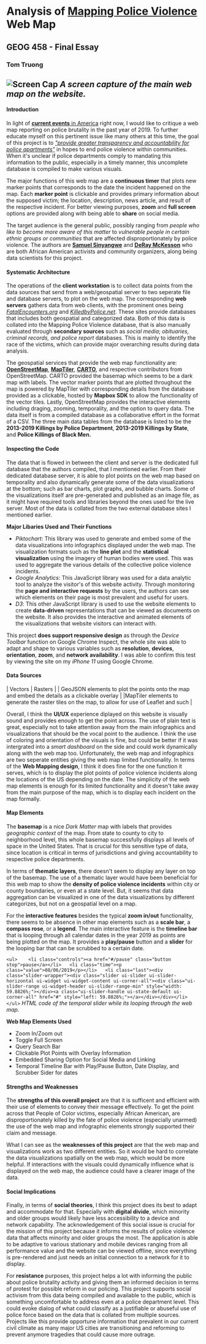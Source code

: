 # Analysis of [**Mapping Police Violence**](https://mappingpoliceviolence.org/) Web Map

## GEOG 458 - Final Essay
### Tom Truong

![Screen Cap](https://mappingpoliceviolence.org/s/mpvmap2.png)
*A screen capture of the main web map on the website.*
---
#### Introduction

In light of [**current events** in America](https://en.wikipedia.org/wiki/Killing_of_George_Floyd) right now, I would like to critique a web map reporting on police brutality in the past year of 2019. To further educate myself on this pertinent issue like many others at this time, the goal of this project is to [*"provide greater transparency and accountability for police apartments"*](https://mappingpoliceviolence.org/aboutthedata) in hopes to end police violence within communities. When it's unclear if police departments comply to mandating this information to the public, especially in a timely manner, this uncomplete database is compiled to make various visuals.

The major functions of this web map are a **continuous timer** that plots new marker points that corresponds to the date the incident happened on the map. Each **marker point** is clickable and provides primary information about the supposed victim; the location, description, news article, and result of the respective incident. For better viewing purposes, **zoom** and **full screen** options are provided along with being able to **share** on social media.

The target audience is the general public, possibly ranging from *people who like to become more aware of this matter* to *vulnerable people in certain ethnic groups or communities* that are affected disproportionately by police violence. The authors are [**Samuel Sinyangwe**](https://twitter.com/samswey) and [**DeRay McKesson**](https://twitter.com/deray) who are both African American activists and community organizers, along being data scientists for this project.


#### Systematic Architecture

The operations of the **client workstation** is to collect data points from the data sources that send from a web/geospatial server to two seperate file and database servers, to plot on the web map. The corresponding **web servers** gathers data from web clients, with the prominent ones being [*FatalEncounters.org*](https://fatalencounters.org/) and [*KilledbyPolice.net*](https://killedbypolice.net/). These sites provide databases that includes both geospatial and categorized data. Both of this data is collated into the Mapping Police Violence database, that is also manually evaluated through **secondary sources** such as *social media*; *obituaries, criminal records, and police report* databases. This is mainly to identify the race of the victims, which can provide major overarching results during data analysis.

The geospatial services that provide the web map functionality are: [**OpenStreetMap**](https://www.openstreetmap.org/copyright), [**MapTiler**](https://www.maptiler.com/copyright/), [**CARTO**](https://carto.com/attribution), and respective contributors from OpenStreetMap. CARTO provided the basemap which seems to be a dark map with labels. The vector marker points that are plotted throughout the map is powered by MapTiler with corresponding details from the database provided as a clickable, hosted by **Mapbox SDK** to allow the functionality of the vector tiles. Lastly, OpenStreetMap provides the interactive elements including draging, zooming, temporality, and the option to query data. The data itself is from a compiled database as a collaborative effort in the format of a CSV. The three main data tables from the database is listed to be the **2013-2019 Killings by Police Department**, **2013-2019 Killings by State**, and **Police Killings of Black Men.**


#### Inspecting the Code

The data that is flowed in between the client and server is the dedicated full database that the authors compiled, that I mentioned earlier. From their dedicated database server, it is able to plot points on the web map based on temporality and also dynamically generate some of the data visualizations at the bottom; such as bar charts, plot graphs, and bubble charts. Some of the visualizations itself are pre-generated and published as an image file, as it might have required tools and libraries beyond the ones used for the live server. Most of the data is collated from the two external database sites I mentioned earlier.

**Major Libaries Used and Their Functions**
- *Piktochart*: This library was used to generate and embed some of the data visualizations into infographics displayed under the web map. The visualization formats such as the **line plot** and the **statistical visualization** using the imagery of human bodies were used. This was used to aggregate the various details of the collective police violence incidents.
- *Google Analytics*: This JavaScript library was used for a data analytic tool to analyze the visitor's of this website activity. Through monitoring the **page and interactive requests** by the users, the authors can see which elements on their page is most prevalent and useful for users.
- *D3*: This other JavaScript library is used to use the website elements to create **data-driven** representations that can be viewed as documents on the website. It also provides the interactive and animated elements of the visualizations that website visitors can interact with.

This project **does support responsive design** as through the *Device Toolbar* function on Google Chrome Inspect, the whole site was able to adapt and shape to various variables such as **resolution**, **devices**, **orientation**, **zoom**, and **network availability**. I was able to confirm this test by viewing the site on my *iPhone 11* using Google Chrome.


#### Data Sources

| Vectors | Rasters |
| GeoJSON elements to plot the points onto the map and embed the details as a clickable overlay | |MapTiler elements to generate the raster tiles on the map, to allow for use of Leaflet and such |

Overall, I think the **UI/UX** experience diplayed on this website is visually sound and provides enough to get the point across. The use of plain text is great, especially not to take attention away from the main infographics and visualizations that should be the vocal point to the audience. I think the use of coloring and orientation of the visuals is fine, but could be better if it was intergrated into a *smart dashboard* on the side and could work dynamically along with the web map too. Unfortunately, the web map and infographics are two seperate entities giving the web map limited functionality.
In terms of the **Web Mapping design**, I think it does fine for the one function it serves, which is to display the plot points of police violence incidents along the locations of the US depending on the date. The simplicity of the web map elements is enough for its limited functionality and it doesn't take away from the main purpose of the map, which is to display each incident on the map formally.


#### Map Elements

The **basemap** is a nice *Dark Matter* map with labels that provides *geographic context* of the map. From state to county to city to neighborhood level, this whole basemap successfully displays all levels of space in the United States. That is crucial for this sensitive type of data, since location is critical in terms of jurisdictions and giving accountability to respective police departments.

In terms of **thematic layers**, there doesn't seem to display any layer on top of the basemap. The use of a thematic layer would have been beneficial for this web map to show the **density of police violence incidents** within city or county boundaries, or even at a state level. But, it seems that data aggregation can be visualized in one of the data visualizations by different categorizes, but not on a geospatial level on a map.

For the **interactive features** besides the typical **zoom in/out** functionality, there seems to be absence in other map elements such as a **scale bar**, a **compass rose**, or a **legend**. The main interactive feature is the **timeline bar** that is looping through all calendar dates in the year 2019 as points are being plotted on the map. It provides a **play/pause** button and a **slider** for the looping bar that can be scrubbed to a certain date.

`<ul>    <li class="controls"><a href="#/pause" class="button stop">pause</a></li>   <li class="time"><p class="value">08/06/2019</p></li>   <li class="last"><div class="slider-wrapper"><div class="slider ui-slider ui-slider-horizontal ui-widget ui-widget-content ui-corner-all"><div class="ui-slider-range ui-widget-header ui-slider-range-min" style="width: 59.8826%;"></div><a class="ui-slider-handle ui-state-default ui-corner-all" href="#" style="left: 59.8826%;"></a></div></div></li> </ul>`
*HTML code of the temporal slider while its looping through the web map.*

**Web Map Elements Used**
- Zoom In/Zoom out
- Toggle Full Screen
- Query Search Bar
- Clickable Plot Points with Overlay Information
- Embedded Sharing Option for Social Media and Linking
- Temporal Timeline Bar with Play/Pause Button, Date Display, and Scrubber Sider for dates


#### Strengths and Weaknesses

The **strengths of this overall project** are that it is sufficent and efficient with their use of elements to convey their message effectively. To get the point across that People of Color victims, especially African American, are disproportionately killed by the fate of police violence (especially unarmed) the use of the web map and infographic elements strongly supported their claim and message.

What I can see as the **weaknesses of this project** are that the web map and visualizations work as two different entities. So it would be hard to correlate the data visualizations spatially on the web map, which would be more helpful. If interactions with the visuals could dynamically influence what is displayed on the web map, the audience could have a clearer image of the data.


#### Social Implications

Finally, in terms of **social theories**, I think this project does its best to adapt and accommodate for that. Especially with **digital divide**, which minority and older groups would likely have less accessibility to a device and network capability. The acknowledgement of this social issue is crucial for the mission of this project because it informs the results of police violence data that affects minority and older groups the most. The application is able to be adaptive to various stationary and mobile devices ranging from all performance value and the website can be viewed offline, since everything is pre-rendered and just needs an initial connection to a network for it to display.

For **resistance** purposes, this project helps a lot with informing the public about police brutality activity and giving them an informed decision in terms of protest for possible reform in our policing. This project supports social activism from this data being compiled and available to the public, which is something uncomfortable to address even at a police department level. This could evoke dialog of what could classify as a justifiable or abuseful use of police force based on the data that is collated from multiple sources. Projects like this provide opportune information that prevalent in our current civil climate as many major US cities are transitioning and reforming to prevent anymore tragedies that could cause more outrage.
